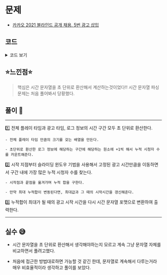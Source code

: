 # 문제
- [카카오 2021 블라인드 공개 채용. 5번 광고 삽입](https://programmers.co.kr/learn/courses/30/lessons/72414)

## 코드

<details><summary> 코드 보기 </summary>

``` java
public class Solution {
    public static String solution(String play_time, String adv_time, String[] logs) {
        int ad[] = new int[360000];
        int N = strToSec(play_time); // 전체 구간을 초 단위로 환산.
        int len = strToSec(adv_time); // 광고 구간을 초 단위로 환산.
        for (String log : logs) { // 해당 구간에 시청자 수를 카운트
            String sp[] = log.split("-");
            int start = strToSec(sp[0]);
            int end = strToSec(sp[1]);
            for (int i = start; i < end; i++)
                ad[i] += 1;
        }
        long sum = 0, maxSum = 0;
        int idx = 0, lo = 0;

        for (int i = 0; i < len; i++)
            sum += ad[i];
        maxSum = sum;

        // 투 포인터 방식 : 가장 많은 시청자수 구간을 찾아서 그때의 시작시간을 저장
        for (int hi = len; hi < N; hi++) {
            sum += ad[hi];
            sum -= ad[lo++];
            if(sum > maxSum){
                maxSum = sum;
                idx = hi - len + 1;
            }
        }

        String answer = secToStr(idx);
        return answer;
    }

    private static String secToStr(int t) {
        return String.format("%02d:%02d:%02d", t/3600, (t/60) % 60, t%60);
    }

    private static int strToSec(String time) {
        String sp[] = time.split(":");
        int ret = Integer.parseInt(sp[0]) * 3600;
        ret += Integer.parseInt(sp[1]) * 60;
        ret += Integer.parseInt(sp[2]);
        return ret;
    }

    public static void main(String[] args) {
        String play_time1 = "02:03:55";
        String play_time2 = "99:59:59";
        String play_time3 = "50:00:00";

        String adv_time1 = "00:14:15";
        String adv_time2 = "25:00:00";
        String adv_time3 = "50:00:00";

        String log1[] = {"01:20:15-01:45:14", "00:40:31-01:00:00", "00:25:50-00:48:29", "01:30:59-01:53:29", "01:37:44-02:02:30"};
        String log2[] = {"69:59:59-89:59:59", "01:00:00-21:00:00", "79:59:59-99:59:59", "11:00:00-31:00:00"};
        String log3[] = {"15:36:51-38:21:49", "10:14:18-15:36:51", "38:21:49-42:51:45"};

        System.out.println(solution(play_time1, adv_time1, log1));
        System.out.println(solution(play_time2, adv_time2, log2));
        System.out.println(solution(play_time3, adv_time3, log3));
    }
}
```

</details>

## ⭐️느낀점⭐️
> 핵심은 시간 문자열을 초 단위로 환산해서 계산하는것이었다!! 시간 문자열 파싱 문제는 처음 풀어봐서 당황했다.

## 풀이 📣
<hr/>

1️⃣ 전체 플레이 타임과 광고 타임, 로그 정보의 시간 구간 모두 초 단위로 환산한다.

    - 전체 플레이 타임 만큼의 크기를 갖는 배열을 만든다.

    - 초단위로 환산한 로그 정보에 해당하는 구간에 해당하는 원소에 +1씩 해서 누적 시청자 수를 카운트해준다. 


2️⃣ 시작 지점부터 슬라이딩 윈도우 기법을 사용해서 고정된 광고 시간만큼을 이동하면서 구간 내에 가장 많은 누적 시청자 수를 찾는다.

    - 시작점과 끝점을 옮겨가며 누적 합을 구한다.

    - 만약 최대 누적합이 변동된다면, 최대값과 그 때의 시작시간을 갱신해준다.


3️⃣ 누적합이 최대가 될 때의 광고 시작 시간을 다시 시간 문자열 포맷으로 변환하여 출력한다.


<hr/>

## 실수 😅
- 시간 문자열을 초 단위로 환산해서 생각해야하는지 모르고 계속 그냥 문자열 자체를 비교하면서 풀려고했다.

- 처음에 접근한 방법대로하면 가능할 것 같긴 한데, 문자열로 계속해서 다루는거라 매우 비효율적이라 생각하고 풀이를 보았다. 